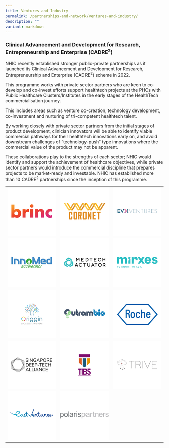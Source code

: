 ```yaml
---
title: Ventures and Industry
permalink: /partnerships-and-network/ventures-and-industry/
description: ""
variant: markdown
---
```

### **Clinical Advancement and Development for Research, Entrepreneurship and Enterprise (CADRE<sup>2</sup>)**

NHIC recently established stronger public-private partnerships as it launched its Clinical Advancement and Development for Research, Entrepreneurship and Enterprise (CADRE<sup>2</sup>) scheme in 2022. 

This programme works with private sector partners who are keen to co-develop and co-invest efforts support healthtech projects at the PHCs with Public Healthcare Clusters/Institutes in the early stages of the HealthTech commercialisation journey. 

This includes areas such as venture co-creation, technology development, co-investment and nurturing of tri-competent healthtech talent. 

By working closely with private sector partners from the initial stages of product development, clinician innovators will be able to identify viable commercial pathways for their healthtech innovations early on, and avoid downstream challenges of “technology-push” type innovations where the commercial value of the product may not be apparent. 

These collaborations play to the strengths of each sector; NHIC would identify and support the achievement of healthcare objectives, while private sector partners would introduce the commercial discipline that prepares projects to be market-ready and investable. NHIC has established more than 10 CADRE<sup>2</sup> partnerships since the inception of this programme.


<table>
	<tbody>
		<tr>
			<td style="width:33%">
				<a href="https://www.brinc.io">
				<img src="/images/Partners%20Icons/CADRE2/cadre%20logos_bric.png">
				</a>
			</td>
			<td style="width:33%">
				<img src="/images/Partners%20Icons/CADRE2/cadre%20logos_coronet.png">
			</td>
			<td style="width:33%">
				<a href="https://www.evx.ventures">
				<img src="/images/Partners%20Icons/CADRE2/cadre%20logos_evx.png">
				</a>
			</td>
		</tr>
		<tr>
					<td style="width:33%">
				<a href="http://www.chuangcapital.cn">
				<img src="/images/Partners%20Icons/CADRE2/cadre%20logos_innomed.png">
				</a>
			</td>
			<td style="width:33%">
				<a href="https://www.medtechactuator.com">
				<img src="/images/Partners%20Icons/CADRE2/cadre%20logos_medtech%20actuator.png">
				</a>
			</td>
			<td style="width:33%">
				<a href="https://mirxes.com">
				<img src="/images/Partners%20Icons/CADRE2/cadre%20logos_mirxes.png">
			</a></td>
		</tr>
	<tr>
			<td style="width:33%">
				<a href="https://www.origgin.com">
				<img src="/images/Partners%20Icons/CADRE2/cadre%20logos_origgin.png">
				</a>
			</td>
		<td style="width:33%">
				<a href="https://www.outrambio.com">
				<img src="/images/Partners%20Icons/CADRE2/cadre%20logos_outrambio.png">
				</a>
			</td>
			<td style="width:33%">
				<img src="/images/Partners%20Icons/CADRE2/cadre%20logos_roche.png">
			</td>
				</tr>
		<tr>
			<td style="width:33%">
					<a href="https://www.sdta.sg">
					<img src="/images/Partners%20Icons/CADRE2/cadre%20logos_sdta.png">
					</a>
			</td>	
			<td style="width:33%">
				<a href="https://www.trinity-fund.com.sg">
				<img src="/images/Partners%20Icons/CADRE2/cadre%20logos_tibs.png">
				</a>
			</td>
			<td style="width:33%">
				<a href="https://www.trive.vc">
				<img src="/images/Partners%20Icons/CADRE2/cadre%20logos_trive.png">
			</a>
			</td>
		</tr>
		<tr>
			<td style="width:33%">
				<a>
					<img src="/images/Partnerships%20and%20Network/Ventures%20&amp;%20Industry/east_ventures_logo_color.png">
				</a>
			</td>
		<td style="width:33%">
			<a>
				<img src="/images/Partnerships%20and%20Network/Ventures%20&amp;%20Industry/polaris_partners_icon.png">
			</a>
			</td>
			<td>
			</td>
				</tr>
	</tbody>
</table>